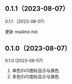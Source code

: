 ## 0.1.1（2023-08-07）
0.1.1 （2023-08-07）

更新 readme.md
## 0.1.0（2023-08-07）
0.1.0 (2023-08-07)

1. 单色SVG图标显示与换色
2. 多色SVG图标显示与换色
